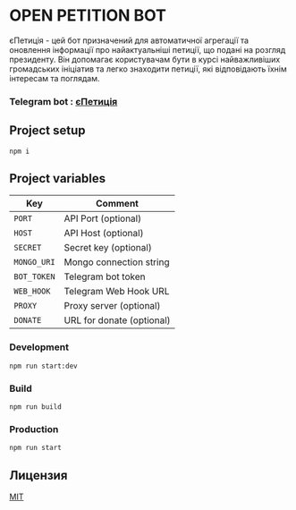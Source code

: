 # OPEN PETITION BOT

єПетиція - цей бот призначений для автоматичної агрегації та оновлення інформації про найактуальніші петиції, що подані на розгляд президенту. Він допомагає користувачам бути в курсі найважливіших громадських ініціатив та легко знаходити петиції, які відповідають їхнім інтересам та поглядам.

### Telegram bot : [єПетиція](https://t.me/OpenPetitionBot)

## Project setup

```
npm i
```

## Project variables

| Key         | Comment                   |
| ----------- | ------------------------- |
| `PORT`      | API Port (optional)       |
| `HOST`      | API Host (optional)       |
| `SECRET`    | Secret key (optional)     |
| `MONGO_URI` | Mongo connection string   |
| `BOT_TOKEN` | Telegram bot token        |
| `WEB_HOOK`  | Telegram Web Hook URL     |
| `PROXY`     | Proxy server (optional)   |
| `DONATE`    | URL for donate (optional) |

### Development

```
npm run start:dev
```

### Build

```
npm run build
```

### Production

```
npm run start
```

## Лицензия

[MIT](LICENSE)
